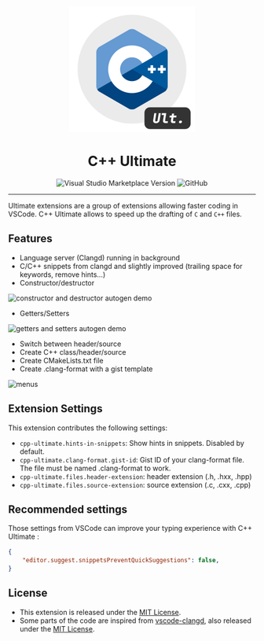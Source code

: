 <p align="center">
    <img width="256" height="256" src="https://github.com/quentinguidee/CPP-Ultimate/raw/master/icon-1024.png" />
</p>
<h1 align="center">C++ Ultimate</h1>

<p align="center">
<a src="https://marketplace.visualstudio.com/items?itemName=quentinguidee.cpp-ultimate&ssr=false#overview"><img alt="Visual Studio Marketplace Version" src="https://img.shields.io/visual-studio-marketplace/v/quentinguidee.cpp-ultimate?style=for-the-badge&color=red&logo=visual-studio-code"></a>
<img alt="GitHub" src="https://img.shields.io/github/license/quentinguidee/CPP-Ultimate?style=for-the-badge&color=red&logo=open-source-initiative&logoColor=white">
</p>

---

Ultimate extensions are a group of extensions allowing faster coding in VSCode. C++ Ultimate allows to speed up the drafting of `C` and `C++` files.

## Features

- Language server (Clangd) running in background
- C/C++ snippets from clangd and slightly improved (trailing space for keywords, remove hints...)
- Constructor/destructor

<img width="400" alt="constructor and destructor autogen demo" src="https://user-images.githubusercontent.com/12123721/136836986-eddf23d9-8d43-4420-970d-7f2206b8caca.gif">

- Getters/Setters

<img width="400" alt="getters and setters autogen demo" src="https://user-images.githubusercontent.com/12123721/136836881-0a230d5c-8fe0-4c79-906e-74fb104dc331.gif">

- Switch between header/source
- Create C++ class/header/source
- Create CMakeLists.txt file
- Create .clang-format with a gist template

<img width="400" alt="menus" src="https://user-images.githubusercontent.com/12123721/134801001-94cbeb93-543e-449a-9bfd-7712c7762e4b.png">

## Extension Settings

This extension contributes the following settings:

- `cpp-ultimate.hints-in-snippets`: Show hints in snippets. Disabled by default.
- `cpp-ultimate.clang-format.gist-id`: Gist ID of your clang-format file. The file must be named .clang-format to work.
- `cpp-ultimate.files.header-extension`: header extension (.h, .hxx, .hpp)
- `cpp-ultimate.files.source-extension`: source extension (.c, .cxx, .cpp)

## Recommended settings

Those settings from VSCode can improve your typing experience with C++ Ultimate :

```json
{
    "editor.suggest.snippetsPreventQuickSuggestions": false,
}
```

## License

- This extension is released under the [MIT License](./LICENSE.md).
- Some parts of the code are inspired from [vscode-clangd](https://github.com/clangd/vscode-clangd), also released under the [MIT License](https://github.com/clangd/vscode-clangd/blob/master/LICENSE).
